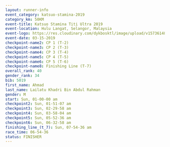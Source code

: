 ```yaml
---
layout: runner-info 
event_category: katsuo-stamina-2019 
category_km: 50KM 
event-title: Katsuo Stamina Titi Ultra 2019 
event-location: Hulu Langat, Selangor, Malaysia 
event-logo: https://res.cloudinary.com/dykbosktl/image/upload/v1573614825/Logo/Logo_p7ft6n.png
event-date: 03-15-2019 
checkpoint-name2: CP 1 (T-2) 
checkpoint-name3: CP 2 (T-3) 
checkpoint-name4: CP 3 (T-4) 
checkpoint-name5: CP 4 (T-5) 
checkpoint-name6: CP 5 (T-6) 
checkpoint-name8: Finishing Line (T-7) 
overall_rank: 40
gender_rank: 34
bib: 5019
first_name: Ahmad
last_name: Lailatu Khadri Bin Abdul Rahman
gender: M
start: Sun, 01-00-00 am
checkpoint2: Sun, 01-51-07 am
checkpoint3: Sun, 02-29-58 am
checkpoint4: Sun, 03-58-04 am
checkpoint5: Sun, 05-52-36 am
checkpoint6: Sun, 06-32-58 am
finishing_line_(t_7): Sun, 07-54-36 am
race_time: 06-54-36
status: FINISHER
---
```

